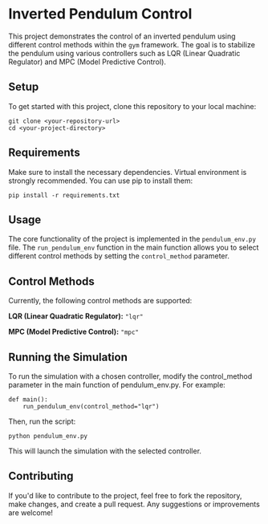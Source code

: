 # Inverted Pendulum Control

This project demonstrates the control of an inverted pendulum using different control methods within the `gym` framework. The goal is to stabilize the pendulum using various controllers such as LQR (Linear Quadratic Regulator) and MPC (Model Predictive Control).

## Setup

To get started with this project, clone this repository to your local machine:

```
git clone <your-repository-url>
cd <your-project-directory>
```

## Requirements
Make sure to install the necessary dependencies. Virtual environment is strongly recommended.
You can use pip to install them:

```
pip install -r requirements.txt
```

## Usage
The core functionality of the project is implemented in the `pendulum_env.py` file. The `run_pendulum_env` function in the main function allows you to select different control methods by setting the `control_method` parameter.

## Control Methods
Currently, the following control methods are supported:

**LQR (Linear Quadratic Regulator):** `"lqr"`

**MPC (Model Predictive Control):** `"mpc"`

## Running the Simulation
To run the simulation with a chosen controller, modify the control_method parameter in the main function of pendulum_env.py. For example:

```
def main():
    run_pendulum_env(control_method="lqr")
```
Then, run the script:
```
python pendulum_env.py
```
This will launch the simulation with the selected controller.

## Contributing
If you'd like to contribute to the project, feel free to fork the repository, make changes, and create a pull request. Any suggestions or improvements are welcome!
